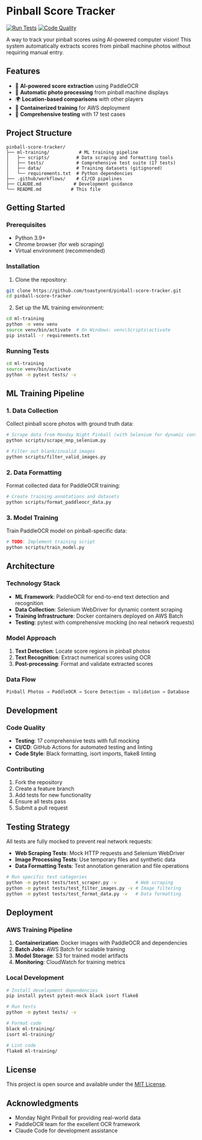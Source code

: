 # Pinball Score Tracker

[![Run Tests](https://github.com/toastynerd/pinball-score-tracker/actions/workflows/test.yml/badge.svg)](https://github.com/toastynerd/pinball-score-tracker/actions/workflows/test.yml)
[![Code Quality](https://github.com/toastynerd/pinball-score-tracker/actions/workflows/lint.yml/badge.svg)](https://github.com/toastynerd/pinball-score-tracker/actions/workflows/lint.yml)

A way to track your pinball scores using AI-powered computer vision! This system automatically extracts scores from pinball machine photos without requiring manual entry.

## Features

- 🤖 **AI-powered score extraction** using PaddleOCR
- 📸 **Automatic photo processing** from pinball machine displays
- 🌍 **Location-based comparisons** with other players
- 🔧 **Containerized training** for AWS deployment
- 🧪 **Comprehensive testing** with 17 test cases

## Project Structure

```
pinball-score-tracker/
├── ml-training/           # ML training pipeline
│   ├── scripts/          # Data scraping and formatting tools
│   ├── tests/            # Comprehensive test suite (17 tests)
│   ├── data/             # Training datasets (gitignored)
│   └── requirements.txt  # Python dependencies
├── .github/workflows/    # CI/CD pipelines
├── CLAUDE.md            # Development guidance
└── README.md           # This file
```

## Getting Started

### Prerequisites

- Python 3.9+
- Chrome browser (for web scraping)
- Virtual environment (recommended)

### Installation

1. Clone the repository:
```bash
git clone https://github.com/toastynerd/pinball-score-tracker.git
cd pinball-score-tracker
```

2. Set up the ML training environment:
```bash
cd ml-training
python -m venv venv
source venv/bin/activate  # On Windows: venv\Scripts\activate
pip install -r requirements.txt
```

### Running Tests

```bash
cd ml-training
source venv/bin/activate
python -m pytest tests/ -v
```

## ML Training Pipeline

### 1. Data Collection

Collect pinball score photos with ground truth data:

```bash
# Scrape data from Monday Night Pinball (with Selenium for dynamic content)
python scripts/scrape_mnp_selenium.py

# Filter out blank/invalid images
python scripts/filter_valid_images.py
```

### 2. Data Formatting

Format collected data for PaddleOCR training:

```bash
# Create training annotations and datasets
python scripts/format_paddleocr_data.py
```

### 3. Model Training

Train PaddleOCR model on pinball-specific data:

```bash
# TODO: Implement training script
python scripts/train_model.py
```

## Architecture

### Technology Stack

- **ML Framework**: PaddleOCR for end-to-end text detection and recognition
- **Data Collection**: Selenium WebDriver for dynamic content scraping
- **Training Infrastructure**: Docker containers deployed on AWS Batch
- **Testing**: pytest with comprehensive mocking (no real network requests)

### Model Approach

1. **Text Detection**: Locate score regions in pinball photos
2. **Text Recognition**: Extract numerical scores using OCR
3. **Post-processing**: Format and validate extracted scores

### Data Flow

```
Pinball Photos → PaddleOCR → Score Detection → Validation → Database
```

## Development

### Code Quality

- **Testing**: 17 comprehensive tests with full mocking
- **CI/CD**: GitHub Actions for automated testing and linting
- **Code Style**: Black formatting, isort imports, flake8 linting

### Contributing

1. Fork the repository
2. Create a feature branch
3. Add tests for new functionality
4. Ensure all tests pass
5. Submit a pull request

## Testing Strategy

All tests are fully mocked to prevent real network requests:

- **Web Scraping Tests**: Mock HTTP requests and Selenium WebDriver
- **Image Processing Tests**: Use temporary files and synthetic data
- **Data Formatting Tests**: Test annotation generation and file operations

```bash
# Run specific test categories
python -m pytest tests/test_scraper.py -v       # Web scraping
python -m pytest tests/test_filter_images.py -v # Image filtering
python -m pytest tests/test_format_data.py -v   # Data formatting
```

## Deployment

### AWS Training Pipeline

1. **Containerization**: Docker images with PaddleOCR and dependencies
2. **Batch Jobs**: AWS Batch for scalable training
3. **Model Storage**: S3 for trained model artifacts
4. **Monitoring**: CloudWatch for training metrics

### Local Development

```bash
# Install development dependencies
pip install pytest pytest-mock black isort flake8

# Run tests
python -m pytest tests/ -v

# Format code
black ml-training/
isort ml-training/

# Lint code
flake8 ml-training/
```

## License

This project is open source and available under the [MIT License](LICENSE).

## Acknowledgments

- Monday Night Pinball for providing real-world data
- PaddleOCR team for the excellent OCR framework
- Claude Code for development assistance